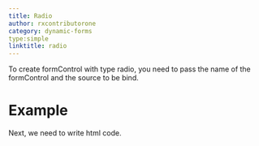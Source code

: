 ```yaml
---
title: Radio
author: rxcontributorone
category: dynamic-forms
type:simple
linktitle: radio
---
```


To create formControl with type radio, you need to pass the name of the formControl and the source to be bind.

# Example

<div component="app-code" key="radio-complete-component"></div> 
Next, we need to write html code.
<div component="app-code" key="radio-complete-html"></div> 
<div component="app-example-runner" ref-component="app-radio-complete"></div>



